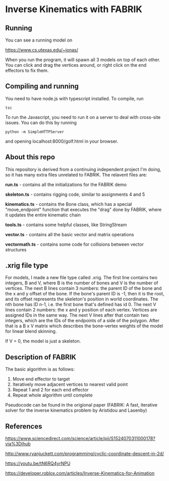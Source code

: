 # Inverse Kinematics with FABRIK

## Running
You can see a running model on

https://www.cs.utexas.edu/~jonas/

When you run the program, it will spawn all 3 models on top of each other.
You can click and drag the vertices around, or right click on the end effectors
to fix them.

## Compiling and running
You need to have node.js with typescript installed. To compile, run

```
tsc
```

To run the Javascript, you need to run it on a server to deal with
cross-site issues. You can do this by running
```
python -m SimpleHTTPServer
```
and opening localhost:8000/golf.html in your browser.

## About this repo

This repository is derived from a continuing independent project I'm doing, so it has
many extra files unrelated to FABRIK. The relavent files are:

**run.ts** - contains all the initializations for the FABRIK demo

**skeleton.ts** - contains rigging code, similar to assignments 4 and 5

**kinematics.ts** - contains the Bone class, which has a special "move_endpoint" function that
executes the "drag" done by FABRIK, where it updates the entire kinematic chain

**tools.ts** - contains some helpful classes, like StringStream

**vector.ts** - contains all the basic vector and matrix operations

**vectormath.ts** - contains some code for collisions between vector structures

## .xrig file type

For models, I made a new file type called .xrig. The first line contains two
integers, B and V, where B is the number of bones and V is the number of vertices.
The next B lines contain 3 numbers: the parent ID of the bone and the x and y
offset of the bone. If the bone's parent ID is -1, then it is the root, and its offset
represents the skeleton's position in world coordinates. The nth bone has ID
n-1, i.e. the first bone that's defined has id 0. The next V lines contain 2 numbers:
the x and y position of each vertex. Vertices are assigned IDs in the same way.
The next V lines after that contain two integers, which are the IDs of the endpoints of
a side of the polygon. After that is a B x V matrix which describes the bone-vertex
weights of the model for linear blend skinning.

If V = 0, the model is just a skeleton.

## Description of FABRIK

The basic algorithm is as follows:
1. Move end effector to target
2. Iteratively move adjacent vertices to nearest valid point
3. Repeat 1 and 2 for each end effector
4. Repeat whole algorithm until complete

Pseudocode can be found in the origional paper
(FABRIK: A fast, iterative solver for the inverse kinematics problem by Aristidou and Lasenby)

## References

https://www.sciencedirect.com/science/article/pii/S1524070311000178?via%3Dihub

http://www.ryanjuckett.com/programming/cyclic-coordinate-descent-in-2d/

https://youtu.be/tN6RQ4yrNPU

https://developer.roblox.com/articles/Inverse-Kinematics-for-Animation

